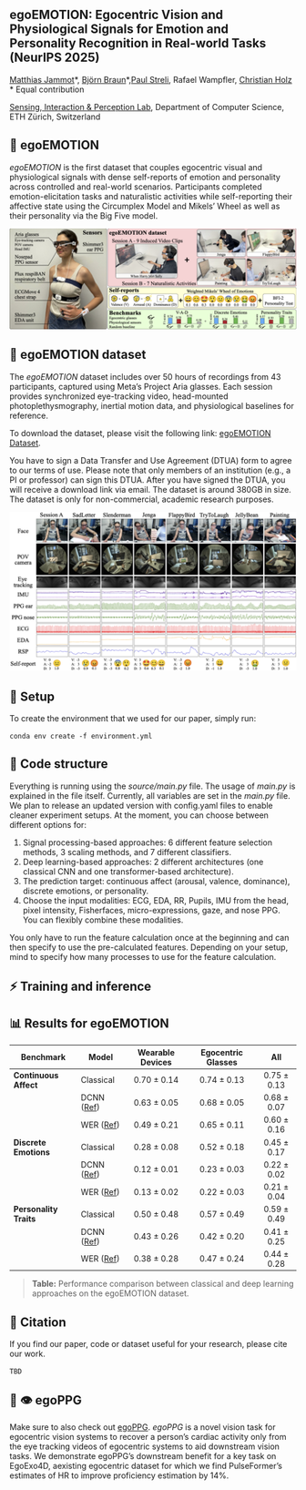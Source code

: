 ## egoEMOTION: Egocentric Vision and Physiological Signals for Emotion and Personality Recognition in Real-world Tasks (NeurIPS 2025)

[Matthias Jammot](https://matthiasjammot.com)\*, [Björn Braun](https://bjoernbraun.com/)\*,[Paul Streli](https://paulstreli.com), Rafael Wampfler, [Christian Holz](https://www.christianholz.net)<br/>
\* Equal contribution <br/>

[Sensing, Interaction & Perception Lab](https://siplab.org), Department of Computer Science, ETH Zürich, Switzerland <br/>

## :wave: egoEMOTION
*egoEMOTION* is the first dataset that couples egocentric visual and physiological signals with dense self-reports of emotion and personality across controlled and real-world scenarios. Participants completed emotion-elicitation tasks and naturalistic activities while self-reporting their affective state using the Circumplex Model and Mikels’ Wheel as well as their personality via the Big Five model. 

![Overview](assets/Figure_0_Overview.png)

## :movie_camera: egoEMOTION dataset

The *egoEMOTION* dataset includes over 50 hours of recordings from 43 participants, captured using Meta’s Project Aria glasses. Each session provides synchronized eye-tracking video, head-mounted photoplethysmography, inertial motion data, and physiological baselines for reference.

To download the dataset, please visit the following link: [egoEMOTION Dataset](https://polybox.ethz.ch/index.php/s/LSKXPye8rGJPHMj).

You have to sign a Data Transfer and Use Agreement (DTUA) form to agree to our terms of use. Please note that only members of an institution (e.g., a PI or professor) can sign this DTUA. After you have signed the DTUA, you will receive a download link via email. The dataset is around 380GB in size. The dataset is only for non-commercial, academic research purposes.

![Overview](assets/Figure_1_Sensors.png)

## :wrench: Setup

To create the environment that we used for our paper, simply run: 

```
conda env create -f environment.yml
```

## :file_folder: Code structure
Everything is running using the *source/main.py* file. The usage of *main.py* is explained in the file itself. Currently, all variables are set in the *main.py* file. We plan to release an updated version with config.yaml files to enable cleaner experiment setups.
At the moment, you can choose between different options for:

1) Signal processing-based approaches: 6 different feature selection methods, 3 scaling methods, and 7 different classifiers.
2) Deep learning-based approaches: 2 different architectures (one classical CNN and one transformer-based architecture).
3) The prediction target: continuous affect (arousal, valence, dominance), discrete emotions, or personality.
4) Choose the input modalities: ECG, EDA, RR, Pupils, IMU from the head, pixel intensity, Fisherfaces, micro-expressions, gaze, and nose PPG. You can flexibly combine these modalities.

You only have to run the feature calculation once at the beginning and can then specify to use the pre-calculated features. Depending on your setup, mind to specify how many processes to use for the feature calculation.

## :zap: Training and inference

## :bar_chart: Results for egoEMOTION
| **Benchmark** | **Model** | **Wearable Devices** | **Egocentric Glasses** | **All** |
|----------------|-----------|:--------------------:|:----------------------:|:-------:|
| **Continuous Affect** | Classical | 0.70 ± 0.14 | 0.74 ± 0.13 | 0.75 ± 0.13 |
|  | DCNN ([Ref](#)) | 0.63 ± 0.05 | 0.68 ± 0.05 | 0.68 ± 0.07 |
|  | WER ([Ref](#)) | 0.49 ± 0.21 | 0.65 ± 0.11 | 0.60 ± 0.16 |
| **Discrete Emotions** | Classical | 0.28 ± 0.08 | 0.52 ± 0.18 | 0.45 ± 0.17 |
|  | DCNN ([Ref](#)) | 0.12 ± 0.01 | 0.23 ± 0.03 | 0.22 ± 0.02 |
|  | WER ([Ref](#)) | 0.13 ± 0.02 | 0.22 ± 0.03 | 0.21 ± 0.04 |
| **Personality Traits** | Classical | 0.50 ± 0.48 | 0.57 ± 0.49 | 0.59 ± 0.49 |
|  | DCNN ([Ref](#)) | 0.43 ± 0.26 | 0.42 ± 0.20 | 0.41 ± 0.25 |
|  | WER ([Ref](#)) | 0.38 ± 0.28 | 0.47 ± 0.24 | 0.44 ± 0.28 |

> **Table:** Performance comparison between classical and deep learning approaches on the egoEMOTION dataset.


## :scroll: Citation
If you find our paper, code or dataset useful for your research, please cite our work.

```
TBD
```

## :heartbeat: :eye: egoPPG
Make sure to also check out [egoPPG](https://github.com/eth-siplab/egoPPG).
*egoPPG* is a novel vision task for egocentric vision systems to recover a person’s cardiac activity only from the eye tracking videos of egocentric systems to aid downstream vision tasks.
We demonstrate egoPPG’s downstream benefit for a key task on EgoExo4D, aexisting egocentric dataset for which we find PulseFormer’s estimates of HR to improve proficiency estimation by 14%.